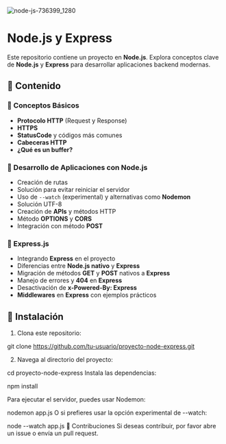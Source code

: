 ![node-js-736399_1280](https://github.com/user-attachments/assets/53989622-b805-4fa1-a723-58bd0f9b99c8)

# Node.js y Express

Este repositorio contiene un proyecto en **Node.js**. Explora conceptos clave de **Node.js** y **Express** para desarrollar aplicaciones backend modernas.

## 📌 Contenido

### 🔹 Conceptos Básicos
- **Protocolo HTTP** (Request y Response)
- **HTTPS**
- **StatusCode** y códigos más comunes
- **Cabeceras HTTP**
- **¿Qué es un buffer?**

### 🔹 Desarrollo de Aplicaciones con Node.js
- Creación de rutas
- Solución para evitar reiniciar el servidor
- Uso de `--watch` (experimental) y alternativas como **Nodemon**
- Solución UTF-8
- Creación de **APIs** y métodos HTTP
- Método **OPTIONS** y **CORS**
- Integración con método **POST**

### 🔹 Express.js
- Integrando **Express** en el proyecto
- Diferencias entre **Node.js nativo** y **Express**
- Migración de métodos **GET** y **POST** nativos a **Express**
- Manejo de errores y **404** en **Express**
- Desactivación de **x-Powered-By: Express**
- **Middlewares** en **Express** con ejemplos prácticos

## 🚀 Instalación

1. Clona este repositorio:
   
git clone https://github.com/tu-usuario/proyecto-node-express.git

2. Navega al directorio del proyecto:
   
cd proyecto-node-express
Instala las dependencias:


npm install

Para ejecutar el servidor, puedes usar Nodemon:

nodemon app.js
O si prefieres usar la opción experimental de --watch:

node --watch app.js
📝 Contribuciones
Si deseas contribuir, por favor abre un issue o envía un pull request.











